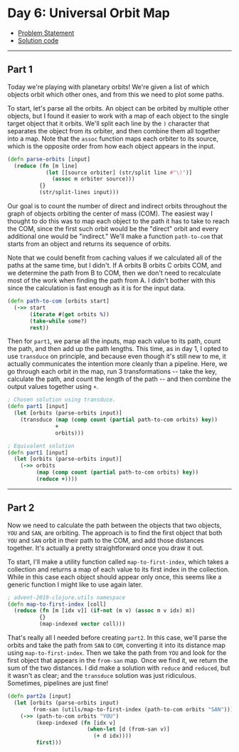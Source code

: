 # Day 6: Universal Orbit Map

* [Problem Statement](https://adventofcode.com/2019/day/6)
* [Solution code](https://github.com/abyala/advent-2019-clojure/blob/main/src/advent_2019_clojure/day06.clj)

---

## Part 1

Today we're playing with planetary orbits!  We're given a list of which objects orbit which other ones, and from this
we need to plot some paths.

To start, let's parse all the orbits. An object can be orbited by multiple other objects, but I found it easier to work
with a map of each object to the single target object that it orbits. We'll split each line by the `)` character that
separates the object from its orbiter, and then combine them all together into a map. Note that the `assoc` function
maps each orbiter to its source, which is the opposite order from how each object appears in the input.

```clojure
(defn parse-orbits [input]
  (reduce (fn [m line]
            (let [[source orbiter] (str/split line #"\)")]
              (assoc m orbiter source)))
          {}
          (str/split-lines input)))
```

Our goal is to count the number of direct and indirect orbits throughout the graph of objects orbiting the
center of mass (COM). The easiest way I thought to do this was to map each object to the path it has to take
to reach the COM, since the first such orbit would be the "direct" orbit and every additional one would be
"indirect." We'll make a function `path-to-com` that starts from an object and returns its sequence of orbits.

Note that we could benefit from caching values if we calculated all of the paths at the same time, but I
didn't. If A orbits B orbits C orbits COM, and we determine the path from B to COM, then we don't need to
recalculate most of the work when finding the path from A. I didn't bother with this since the calculation is
fast enough as it is for the input data.

```clojure
(defn path-to-com [orbits start]
  (->> start
       (iterate #(get orbits %))
       (take-while some?)
       rest))
```

Then for `part1`, we parse all the inputs, map each value to its path, count the path, and then add up the
path lengths. This time, as in day 1, I opted to use `transduce` on principle, and because even though it's still
new to me, it actually communicates the intention more cleanly than a pipeline. Here, we go through each orbit in the
map, run 3 transformations -- take the key, calculate the path, and count the length of the path -- and then combine the 
output values together using `+`.

```clojure
; Chosen solution using transduce.
(defn part1 [input]
  (let [orbits (parse-orbits input)]
    (transduce (map (comp count (partial path-to-com orbits) key))
               +
               orbits)))

; Equivalent solution 
(defn part1 [input]
  (let [orbits (parse-orbits input)]
    (->> orbits
         (map (comp count (partial path-to-com orbits) key))
         (reduce +))))
```

---

## Part 2

Now we need to calculate the path between the objects that two objects, `YOU` and `SAN`, are orbiting. The
approach is to find the first object that both `YOU` and `SAN` orbit in their path to the COM, and add those
distances together. It's actually a pretty straightforward once you draw it out.

To start, I'll make a utility function called `map-to-first-index`, which takes a collection and returns a map
of each value to its first index in the collection. While in this case each object should appear only once, this seems
like a generic function I might like to use again later.

```clojure
; advent-2019-clojure.utils namespace
(defn map-to-first-index [coll]
  (reduce (fn [m [idx v]] (if-not (m v) (assoc m v idx) m))
          {}
          (map-indexed vector coll)))
```
That's really all I needed before creating `part2`. In this case, we'll parse the orbits and take the path
from `SAN` to `COM`, converting it into its distance map using `map-to-first-index`. Then we take the path from
`YOU` and look for the first object that appears in the `from-san` map. Once we find it, we return the sum of
the two distances. I did make a solution with `reduce` and `reduced`, but it wasn't as clear; and the
`transduce` solution was just ridiculous. Sometimes, pipelines are just fine!

```clojure
(defn part2a [input]
  (let [orbits (parse-orbits input)
        from-san (utils/map-to-first-index (path-to-com orbits "SAN"))]
    (->> (path-to-com orbits "YOU")
         (keep-indexed (fn [idx v]
                         (when-let [d (from-san v)]
                           (+ d idx))))
         first)))
```